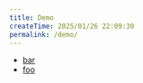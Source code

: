 ```yaml
---
title: Demo
createTime: 2025/01/26 22:09:30
permalink: /demo/
---
```


- [bar](./bar.md)
- [foo](./foo.md)

